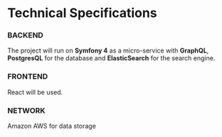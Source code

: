 # Technical Specifications

### BACKEND

The project will run on **Symfony 4** as a micro-service with **GraphQL**, **PostgresQL** for the database and **ElasticSearch** for the search engine.

### FRONTEND
React will be used.

### NETWORK
Amazon AWS for data storage 
